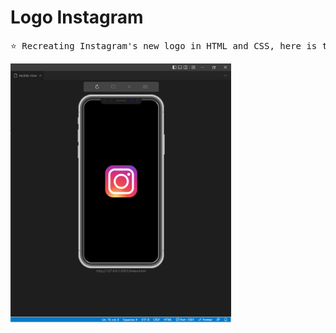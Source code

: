 <h1> Logo Instagram </h1>

<pre>
⭐ Recreating Instagram's new logo in HTML and CSS, here is the result in visual Studio Code: ⭐
</pre>

<img width="70%" align="center" src="/logo_instagram.png" alt="logo" /> <br/>



